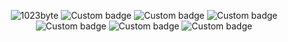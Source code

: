 <div align=center>

![1023byte](https://github-readme-stats.vercel.app/api?username=1023byte&theme=dark&show_icons=true)
![Custom badge](https://img.shields.io/badge/CSS-入门-red)
![Custom badge](https://img.shields.io/badge/JavaScript-入门-yellow)
![Custom badge](https://img.shields.io/badge/VUE2-入门-brightgreen)
![Custom badge](https://img.shields.io/badge/VUE3-入门-green)
![Custom badge](https://img.shields.io/badge/Webpack-入门-brightgreen)
![Custom badge](https://img.shields.io/badge/Vite-入门-brightgreen)

 
 

</div>

